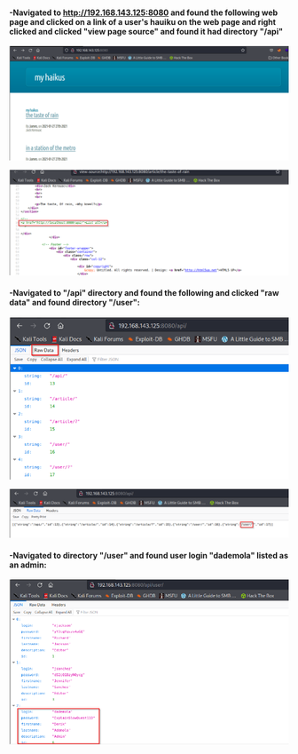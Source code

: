 #### -Navigated to http://192.168.143.125:8080 and found the following web page and clicked on a link of a user's hauiku on the web page and right clicked and clicked "view page source" and found it had directory "/api"

![](../Pasted%20Images/Pasted%20image%2020220601143341.png)

![](../Pasted%20Images/Pasted%20image%2020220601143356.png)

#### -Navigated to "/api" directory and found the following and clicked "raw data" and found  directory "/user":

![](../Pasted%20Images/Pasted%20image%2020220601143438.png)

![](../Pasted%20Images/Pasted%20image%2020220601143513.png)

#### -Navigated to directory "/user" and found user login "dademola" listed as an admin:

![](../Pasted%20Images/Pasted%20image%2020220601143546.png)

